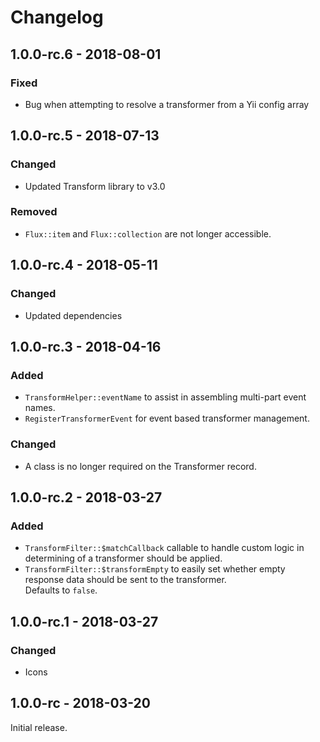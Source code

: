 Changelog
=========

## 1.0.0-rc.6 - 2018-08-01
### Fixed
- Bug when attempting to resolve a transformer from a Yii config array

## 1.0.0-rc.5 - 2018-07-13
### Changed
- Updated Transform library to v3.0

### Removed
- `Flux::item` and `Flux::collection` are not longer accessible.

## 1.0.0-rc.4 - 2018-05-11
### Changed
- Updated dependencies

## 1.0.0-rc.3 - 2018-04-16
### Added
- `TransformHelper::eventName` to assist in assembling multi-part event names.
- `RegisterTransformerEvent` for event based transformer management. 
 
### Changed
- A class is no longer required on the Transformer record.
 
## 1.0.0-rc.2 - 2018-03-27
### Added
- `TransformFilter::$matchCallback` callable to handle custom logic in determining of a transformer should be applied.
- `TransformFilter::$transformEmpty` to easily set whether empty response data should be sent to the transformer.  
 Defaults to `false`.

## 1.0.0-rc.1 - 2018-03-27
### Changed
- Icons

## 1.0.0-rc - 2018-03-20
Initial release.
